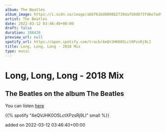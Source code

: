```yaml
---
album: The Beatles
album_image: https://i.scdn.co/image/ab67616d0000b2739daf50d073fd6e7ad9bc0076
artist: The Beatles
date: 2022-03-12 03:46:40+00:00
draft: false
duration: 186426
preview_url: null
spotify_url: https://open.spotify.com/track/4eQVJHK0O5LctXPzsRj9LI
title: Long, Long, Long - 2018 Mix
type: music
---
```



# Long, Long, Long - 2018 Mix

## The Beatles on the album The Beatles

You can listen [here](https://open.spotify.com/track/4eQVJHK0O5LctXPzsRj9LI)

{{% spotify "4eQVJHK0O5LctXPzsRj9LI" small %}}

added on 2022-03-12 03:46:40+00:00